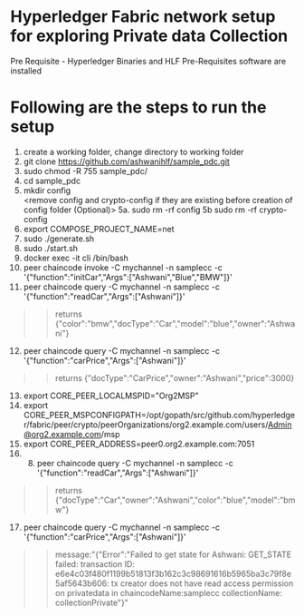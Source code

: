 # Hyperledger Fabric network setup for exploring Private data Collection

Pre Requisite - Hyperledger Binaries and HLF Pre-Requisites software are installed

# Following are the steps to run the setup
1. create a working folder, change directory to working folder
2. git clone https://github.com/ashwanihlf/sample_pdc.git
3. sudo chmod -R 755 sample_pdc/
4. cd sample_pdc  
5. mkdir config  
	<remove config and crypto-config if they are existing before creation of config folder (Optional)>
	5a. sudo rm -rf config
	5b  sudo rm -rf crypto-config
6. export COMPOSE_PROJECT_NAME=net
7. sudo ./generate.sh
8. sudo ./start.sh
9. docker exec -it cli /bin/bash
10. peer chaincode invoke -C mychannel -n samplecc -c '{"function":"initCar","Args":["Ashwani","Blue","BMW"]}'
11. peer chaincode query -C mychannel -n samplecc -c '{"function":"readCar","Args":["Ashwani"]}'      

>> returns {"color":"bmw","docType":"Car","model":"blue","owner":"Ashwani"}

12. peer chaincode query -C mychannel -n samplecc -c '{"function":"carPrice","Args":["Ashwani"]}'      

>> returns {"docType":"CarPrice","owner":"Ashwani","price":3000}


13. export CORE_PEER_LOCALMSPID="Org2MSP"
14. export CORE_PEER_MSPCONFIGPATH=/opt/gopath/src/github.com/hyperledger/fabric/peer/crypto/peerOrganizations/org2.example.com/users/Admin@org2.example.com/msp
15. export CORE_PEER_ADDRESS=peer0.org2.example.com:7051
16. 8. peer chaincode query -C mychannel -n samplecc -c '{"function":"readCar","Args":["Ashwani"]}' 

>> returns {"docType":"Car","owner":"Ashwani","color":"blue","model":"bmw"}

17.  peer chaincode query -C mychannel -n samplecc -c '{"function":"carPrice","Args":["Ashwani"]}'  

>> message:"{\"Error\":\"Failed to get state for Ashwani: GET_STATE failed: transaction ID: e6e4c03f480f1199b51813f3b162c3c98691616b5965ba3c79f8e5af5643b606: 
 tx creator does not have read access permission on privatedata in chaincodeName:samplecc collectionName: collectionPrivate\"}"

